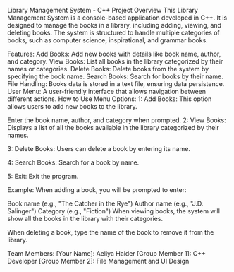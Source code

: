 Library Management System - C++ Project
Overview
This Library Management System is a console-based application developed in C++. It is designed to manage the books in a library, including adding, viewing, and deleting books. The system is structured to handle multiple categories of books, such as computer science, inspirational, and grammar books.

Features:
Add Books: Add new books with details like book name, author, and category.
View Books: List all books in the library categorized by their names or categories.
Delete Books: Delete books from the system by specifying the book name.
Search Books: Search for books by their name.
File Handling: Books data is stored in a text file, ensuring data persistence.
User Menu: A user-friendly interface that allows navigation between different actions.
How to Use
Menu Options:
1: Add Books: This option allows users to add new books to the library.

Enter the book name, author, and category when prompted.
2: View Books: Displays a list of all the books available in the library categorized by their names.

3: Delete Books: Users can delete a book by entering its name.

4: Search Books: Search for a book by name.

5: Exit: Exit the program.

Example:
When adding a book, you will be prompted to enter:

Book name (e.g., "The Catcher in the Rye")
Author name (e.g., "J.D. Salinger")
Category (e.g., "Fiction")
When viewing books, the system will show all the books in the library with their categories.

When deleting a book, type the name of the book to remove it from the library.

Team Members:
[Your Name]: Aeliya Haider
[Group Member 1]: C++ Developer
[Group Member 2]: File Management and UI Design
